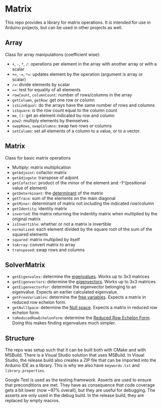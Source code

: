 # Matrix

This repo provides a library for matrix operations. It is intended for use in Arduino projects, but can be used in other projects as well.

## Array

Class for array manipulations (coefficient wise):

- `+`, `-`, `*`, `/`: operations per element in the array with another array or with a scalar
- `+=`, `-=`, `*=`: updates element by the operation (argument is array or scalar) 			- `/=`: divide elements by scalar
- `==`: test for equality of all elements
- `rowCount`, `columnCount`: number of rows/columns in the array
- `getColumn`, `getRow`: get one row or column
- `isSizeEqual`: do the arrays have the same number of rows and columns
- `isSquare`: is the row count equal to the column count
- `me`, `()`: get an element indicated bu row and column
- `pow2`: multiply elements by themselves
- `swapRows`, `swapColumns`: swap two rows or columns
- `setColumn`: set all elements of a column to a value, or to a vector.

## Matrix

Class for basic matrix operations

- Multiply: matrix multiplication
- `getAdjoint`: cofactor matrix
- `getAdjugate`: transpose of adjoint
- `getCofactor`: product of the minor of the element and -1^(positional value of element)
- `getDeterminant`: the [determinant](https://en.wikipedia.org/wiki/Determinant) of the matrix 
- `getTrace`: sum of the elements on the main diagonal
- `getMinor`: determinant of matrix not including the indicated row/column
- `getIdentity`: identity matrix
- `inverted`: the matrix returning the indentity matrix when multiplied by the original matrix
- `isInvertible`: whether or not a matrix is invertible
- `normalized`: each element divided by the square root of the sum of the squared elements
- `squared`: matrix multiplied by itself
- `toArray`: convert matrix to array
- `transposed`: swap rows and columns

## SolverMatrix

- `getEigenvales`: determine the [eigenvalues](https://en.wikipedia.org/wiki/Eigenvalues_and_eigenvectors). Works up to 3x3 matrices
- `getEigenvectors`: determine the [eigenvectors](https://en.wikipedia.org/wiki/Eigenvalues_and_eigenvectors). Works up to 3x3 matrices
- `getEigenvectorFor`: determine the eigenvector belonging to an eigenvalue. Expects an earlier calculated eigenvalue.
- `getFreeVariables`: determine the [free variables](https://en.wikipedia.org/wiki/Free_variables_and_bound_variables). Expects a matrix in reduced row echelon form.
- `getNullSpace`: determine the [Null space](https://en.wikipedia.org/wiki/Kernel_(linear_algebra)). Expects a matrix in reduced row echelon form.
- `toReducedRowEchelonForm`: determine the [Reduced Row Echelon Form](https://en.wikipedia.org/wiki/Row_echelon_form#rref). Doing this makes finding eigenvalues much simpler.

## Structure

The repo was setup such that it can be built both with CMake and with MSBuild. There is a Visual Studio solution that uses MSBuild.
In Visual Studio, the release build also creates a ZIP file that can be imported into the Arduino IDE as a library.
This is why we also have `keywords.txt` and `library.properties`.

Google Test is used as the testing framework. Asserts are used to ensure that preconditions are met. They have as consequence that code 
coverage gets a bit lower (now ~97% overall), but they are useful for debugging. 
The asserts are only used in the debug build. In the release build, they are replaced by empty macros.